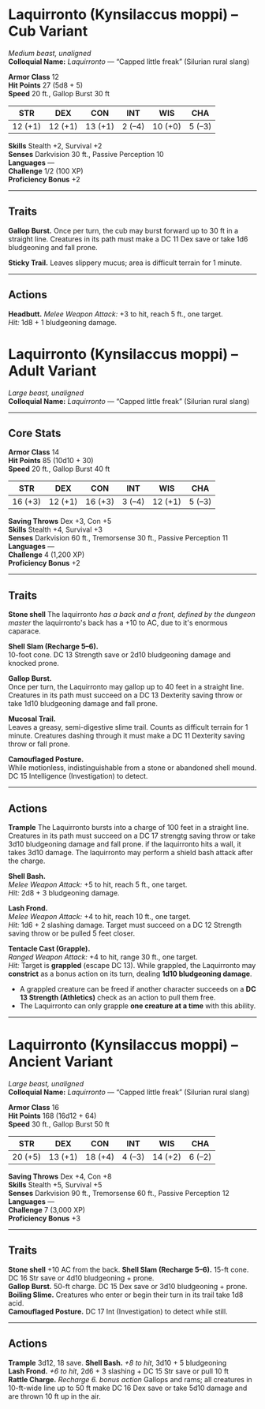 # Laquirronto (Kynsilaccus moppi) – Cub Variant

_Medium beast, unaligned_  
**Colloquial Name:** _Laquirronto_ — “Capped little freak” (Silurian rural slang)

**Armor Class** 12  
**Hit Points** 27 (5d8 + 5)  
**Speed** 20 ft., Gallop Burst 30 ft

| **STR** | **DEX** | **CON** | **INT** | **WIS** | **CHA** |
| ------- | ------- | ------- | ------- | ------- | ------- |
| 12 (+1) | 12 (+1) | 13 (+1) | 2 (–4)  | 10 (+0) | 5 (–3)  |

**Skills** Stealth +2, Survival +2  
**Senses** Darkvision 30 ft., Passive Perception 10  
**Languages** —  
**Challenge** 1/2 (100 XP)  
**Proficiency Bonus** +2

---

## Traits

**Gallop Burst.** Once per turn, the cub may burst forward up to 30 ft in a straight line. Creatures in its path must make a DC 11 Dex save or take 1d6 bludgeoning and fall prone.

**Sticky Trail.** Leaves slippery mucus; area is difficult terrain for 1 minute.

---

## Actions

**Headbutt.** _Melee Weapon Attack:_ +3 to hit, reach 5 ft., one target.  
_Hit:_ 1d8 + 1 bludgeoning damage.

# Laquirronto (Kynsilaccus moppi) – Adult Variant

_Large beast, unaligned_  
**Colloquial Name:** _Laquirronto_ — “Capped little freak” (Silurian rural slang)

---

## Core Stats

**Armor Class** 14  
**Hit Points** 85 (10d10 + 30)  
**Speed** 20 ft., Gallop Burst 40 ft

| STR     | DEX     | CON     | INT    | WIS     | CHA    |
| ------- | ------- | ------- | ------ | ------- | ------ |
| 16 (+3) | 12 (+1) | 16 (+3) | 3 (–4) | 12 (+1) | 5 (–3) |

**Saving Throws** Dex +3, Con +5  
**Skills** Stealth +4, Survival +3  
**Senses** Darkvision 60 ft., Tremorsense 30 ft., Passive Perception 11  
**Languages** —  
**Challenge** 4 (1,200 XP)  
**Proficiency Bonus** +2

---

## Traits

**Stone shell**
The laquirronto _has a back and a front, defined by the dungeon master_ the laquirronto's back has a +10 to AC, due to it's enormous caparace.

**Shell Slam (Recharge 5–6).**  
10-foot cone. DC 13 Strength save or 2d10 bludgeoning damage and knocked prone.

**Gallop Burst.**  
Once per turn, the Laquirronto may gallop up to 40 feet in a straight line. Creatures in its path must succeed on a DC 13 Dexterity saving throw or take 1d10 bludgeoning damage and fall prone.

**Mucosal Trail.**  
Leaves a greasy, semi-digestive slime trail. Counts as difficult terrain for 1 minute. Creatures dashing through it must make a DC 11 Dexterity saving throw or fall prone.

**Camouflaged Posture.**  
While motionless, indistinguishable from a stone or abandoned shell mound. DC 15 Intelligence (Investigation) to detect.

---

## Actions

**Trample**
The Laquirronto bursts into a charge of 100 feet in a straight line. Creatures in its path must succeed on a DC 17 strengtg saving throw or take 3d10 bludgeoning damage and fall prone.
if the laquirronto hits a wall, it takes 3d10 damage.
The laquirronto may perform a shield bash attack after the charge.

**Shell Bash.**  
_Melee Weapon Attack:_ +5 to hit, reach 5 ft., one target.  
_Hit:_ 2d8 + 3 bludgeoning damage.

**Lash Frond.**  
_Melee Weapon Attack:_ +4 to hit, reach 10 ft., one target.  
_Hit:_ 1d6 + 2 slashing damage. Target must succeed on a DC 12 Strength saving throw or be pulled 5 feet closer.

**Tentacle Cast (Grapple).**  
_Ranged Weapon Attack:_ +4 to hit, range 30 ft., one target.  
_Hit:_ Target is **grappled** (escape DC 13). While grappled, the Laquirronto may **constrict** as a bonus action on its turn, dealing **1d10 bludgeoning damage**.

- A grappled creature can be freed if another character succeeds on a **DC 13 Strength (Athletics)** check as an action to pull them free.
- The Laquirronto can only grapple **one creature at a time** with this ability.

---

# Laquirronto (Kynsilaccus moppi) – Ancient Variant

_Large beast, unaligned_  
**Colloquial Name:** _Laquirronto_ — “Capped little freak” (Silurian rural slang)

**Armor Class** 16  
**Hit Points** 168 (16d12 + 64)  
**Speed** 30 ft., Gallop Burst 50 ft

| STR     | DEX     | CON     | INT    | WIS     | CHA    |
| ------- | ------- | ------- | ------ | ------- | ------ |
| 20 (+5) | 13 (+1) | 18 (+4) | 4 (–3) | 14 (+2) | 6 (–2) |

**Saving Throws** Dex +4, Con +8  
**Skills** Stealth +5, Survival +5  
**Senses** Darkvision 90 ft., Tremorsense 60 ft., Passive Perception 12  
**Languages** —  
**Challenge** 7 (3,000 XP)  
**Proficiency Bonus** +3

---

## Traits

**Stone shell** +10 AC from the back.
**Shell Slam (Recharge 5–6).** 15-ft cone. DC 16 Str save or 4d10 bludgeoning + prone.  
**Gallop Burst.** 50-ft charge. DC 15 Dex save or 3d10 bludgeoning + prone.  
**Boiling Slime.** Creatures who enter or begin their turn in its trail take 1d8 acid.  
**Camouflaged Posture.** DC 17 Int (Investigation) to detect while still.

---

## Actions

**Trample** 3d12, 18 save.
**Shell Bash.** _+8 to hit_, 3d10 + 5 bludgeoning  
**Lash Frond.** _+6 to hit_, 2d6 + 3 slashing + DC 15 Str save or pull 10 ft  
**Rattle Charge.** _Recharge 6._ _bonus action_ Gallops and rams; all creatures in 10-ft-wide line up to 50 ft make DC 16 Dex save or take 5d10 damage and are thrown 10 ft up in the air.
